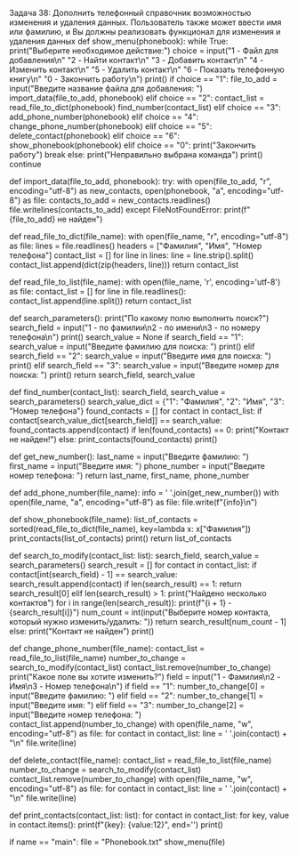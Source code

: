 Задача 38: Дополнить телефонный справочник возможностью изменения и удаления данных.
Пользователь также может ввести имя или фамилию, и Вы должны реализовать функционал для изменения и удаления данных
def show_menu(phonebook): while True: print("Выберите необходимое действие:") choice = input("1 - Файл для добавления\n" "2 - Найти контакт\n" "3 - Добавить контакт\n" "4 - Изменить контакт\n" "5 - Удалить контакт\n" "6 - Показать телефонную книгу\n" "0 - Закончить работу\n") print() if choice == "1": file_to_add = input("Введите название файла для добавления: ") import_data(file_to_add, phonebook) elif choice == "2": contact_list = read_file_to_dict(phonebook) find_number(contact_list) elif choice == "3": add_phone_number(phonebook) elif choice == "4": change_phone_number(phonebook) elif choice == "5": delete_contact(phonebook) elif choice == "6": show_phonebook(phonebook) elif choice == "0": print("Закончить работу") break else: print("Неправильно выбрана команда") print() continue

def import_data(file_to_add, phonebook): try: with open(file_to_add, "r", encoding="utf-8") as new_contacts, open(phonebook, "a", encoding="utf-8") as file: contacts_to_add = new_contacts.readlines() file.writelines(contacts_to_add) except FileNotFoundError: print(f"{file_to_add} не найден")

def read_file_to_dict(file_name): with open(file_name, "r", encoding="utf-8") as file: lines = file.readlines() headers = ["Фамилия", "Имя", "Номер телефона"] contact_list = [] for line in lines: line = line.strip().split() contact_list.append(dict(zip(headers, line))) return contact_list

def read_file_to_list(file_name): with open(file_name, 'r', encoding='utf-8') as file: contact_list = [] for line in file.readlines(): contact_list.append(line.split()) return contact_list

def search_parameters(): print("По какому полю выполнить поиск?") search_field = input("1 - по фамилии\n2 - по имени\n3 - по номеру телефона\n") print() search_value = None if search_field == "1": search_value = input("Введите фамилию для поиска: ") print() elif search_field == "2": search_value = input("Введите имя для поиска: ") print() elif search_field == "3": search_value = input("Введите номер для поиска: ") print() return search_field, search_value

def find_number(contact_list): search_field, search_value = search_parameters() search_value_dict = {"1": "Фамилия", "2": "Имя", "3": "Номер телефона"} found_contacts = [] for contact in contact_list: if contact[search_value_dict[search_field]] == search_value: found_contacts.append(contact) if len(found_contacts) == 0: print("Контакт не найден!") else: print_contacts(found_contacts) print()

def get_new_number(): last_name = input("Введите фамилию: ") first_name = input("Введите имя: ") phone_number = input("Введите номер телефона: ") return last_name, first_name, phone_number

def add_phone_number(file_name): info = ' '.join(get_new_number()) with open(file_name, "a", encoding="utf-8") as file: file.write(f"{info}\n")

def show_phonebook(file_name): list_of_contacts = sorted(read_file_to_dict(file_name), key=lambda x: x["Фамилия"]) print_contacts(list_of_contacts) print() return list_of_contacts

def search_to_modify(contact_list: list): search_field, search_value = search_parameters() search_result = [] for contact in contact_list: if contact[int(search_field) - 1] == search_value: search_result.append(contact) if len(search_result) == 1: return search_result[0] elif len(search_result) > 1: print("Найдено несколько контактов") for i in range(len(search_result)): print(f"{i + 1} - {search_result[i]}") num_count = int(input("Выберите номер контакта, который нужно изменить/удалить: ")) return search_result[num_count - 1] else: print("Контакт не найден") print()

def change_phone_number(file_name): contact_list = read_file_to_list(file_name) number_to_change = search_to_modify(contact_list) contact_list.remove(number_to_change) print("Какое поле вы хотите изменить?") field = input("1 - Фамилия\n2 - Имя\n3 - Номер телефона\n") if field == "1": number_to_change[0] = input("Введите фамилию: ") elif field == "2": number_to_change[1] = input("Введите имя: ") elif field == "3": number_to_change[2] = input("Введите номер телефона: ") contact_list.append(number_to_change) with open(file_name, "w", encoding="utf-8") as file: for contact in contact_list: line = ' '.join(contact) + "\n" file.write(line)

def delete_contact(file_name): contact_list = read_file_to_list(file_name) number_to_change = search_to_modify(contact_list) contact_list.remove(number_to_change) with open(file_name, "w", encoding="utf-8") as file: for contact in contact_list: line = ' '.join(contact) + "\n" file.write(line)

def print_contacts(contact_list: list): for contact in contact_list: for key, value in contact.items(): print(f"{key}: {value:12}", end='') print()

if name == "main": file = "Phonebook.txt" show_menu(file)
